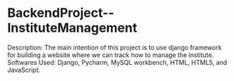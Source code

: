 # BackendProject--InstituteManagement
 Description: The main intention of this project is to use django framework for  building a website where we can track how to manage the institute. Softwares Used: Django, Pycharm, MySQL workbench, HTML, HTML5, and  JavaScript.
